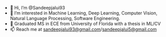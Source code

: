 - 👋 Hi, I’m @Sandeepjalui93
- 👀 I’m interested in Machine Learning, Deep Learning, Computer Vision, Natural Language Processing, Software Engineering.
- 🌱 Graduated MS in ECE from University of Florida with a thesis in ML/CV
- 📫 Reach me at sandeepjalui93@gmail.com/sandeepjalui5@gmail.com

<!---
Sandeepjalui93/Sandeepjalui93 is a ✨ special ✨ repository because its `README.md` (this file) appears on your GitHub profile.
You can click the Preview link to take a look at your changes.
--->
